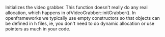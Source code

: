 Initializes the video grabber. This function doesn't really do any real allocation, which happens in ofVideoGrabber::initGrabber(). In openframeworks we typically use empty constructors so that objects can be defined in h files, ie, you don't need to do dynamic allocation or use pointers as much in your code.
